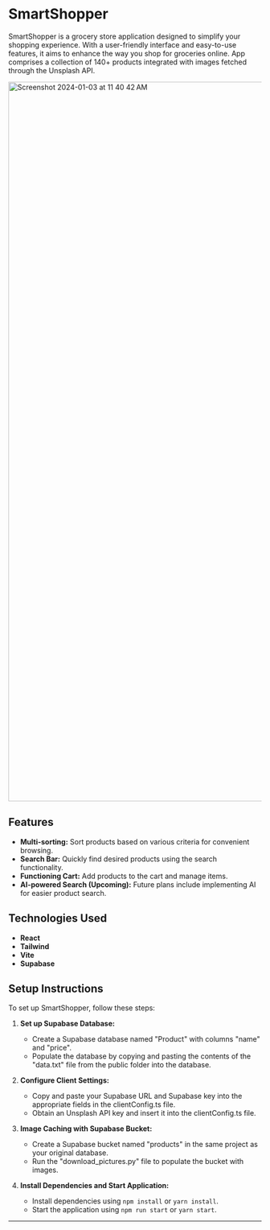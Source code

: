 # SmartShopper

SmartShopper is a grocery store application designed to simplify your shopping experience. With a user-friendly interface and easy-to-use features, it aims to enhance the way you shop for groceries online. App comprises a collection of 140+ products integrated with images fetched through the Unsplash API.

<img width="1430" alt="Screenshot 2024-01-03 at 11 40 42 AM" src="https://github.com/kpulgari/smart-shopper/assets/90290549/7159a040-e9be-4769-bf42-ae99d7a79865">

## Features

- **Multi-sorting:** Sort products based on various criteria for convenient browsing.
- **Search Bar:** Quickly find desired products using the search functionality.
- **Functioning Cart:** Add products to the cart and manage items.
- **AI-powered Search (Upcoming):** Future plans include implementing AI for easier product search.

## Technologies Used

- **React**
- **Tailwind**
- **Vite** 
- **Supabase**

## Setup Instructions

To set up SmartShopper, follow these steps:

1. **Set up Supabase Database:**
   - Create a Supabase database named "Product" with columns "name" and "price".
   - Populate the database by copying and pasting the contents of the "data.txt" file from the public folder into the database.

2. **Configure Client Settings:**
   - Copy and paste your Supabase URL and Supabase key into the appropriate fields in the clientConfig.ts file.
   - Obtain an Unsplash API key and insert it into the clientConfig.ts file.

3. **Image Caching with Supabase Bucket:**
   - Create a Supabase bucket named "products" in the same project as your original database.
   - Run the "download_pictures.py" file to populate the bucket with images.

4. **Install Dependencies and Start Application:**
   - Install dependencies using `npm install` or `yarn install`.
   - Start the application using `npm run start` or `yarn start`.

---
